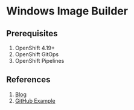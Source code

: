 # Windows Image Builder

## Prerequisites

1. OpenShift 4.19+
2. OpenShift GitOps
3. OpenShift Pipelines

## References

1. [Blog](https://developers.redhat.com/articles/2025/08/12/windows-image-building-service-openshift-virtualization#prerequisites)
2. [GitHub Example](https://github.com/ksimon1/windows-image-builder/tree/main)
